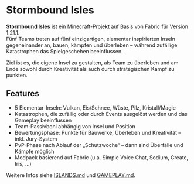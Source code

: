 # Stormbound Isles

**Stormbound Isles** ist ein Minecraft-Projekt auf Basis von Fabric für Version 1.21.1.  
Fünf Teams treten auf fünf einzigartigen, elementar inspirierten Inseln gegeneinander an, bauen, kämpfen und überleben – während zufällige Katastrophen das Spielgeschehen beeinflussen.

Ziel ist es, die eigene Insel zu gestalten, als Team zu überleben und am Ende sowohl durch Kreativität als auch durch strategischen Kampf zu punkten.

## Features

- 5 Elementar-Inseln: Vulkan, Eis/Schnee, Wüste, Pilz, Kristall/Magie
- Katastrophen, die zufällig oder durch Events ausgelöst werden und das Gameplay beeinflussen
- Team-Passivboni abhängig von Insel und Position
- Bewertungsphase: Punkte für Bauwerke, Überleben und Kreativität – inkl. Jury-System
- PvP-Phase nach Ablauf der „Schutzwoche“ – dann sind Überfälle und Kämpfe möglich
- Modpack basierend auf Fabric (u.a. Simple Voice Chat, Sodium, Create, Iris, ...)

Weitere Infos siehe [ISLANDS.md](ISLANDS.md) und [GAMEPLAY.md](GAMEPLAY.md).